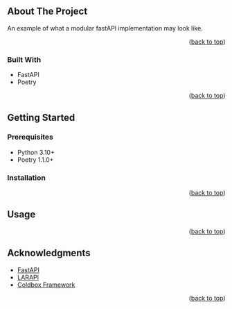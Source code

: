 <a name="readme-top"></a>

## About The Project
An example of what a modular fastAPI implementation may look like.

<p align="right">(<a href="#readme-top">back to top</a>)</p>


### Built With

- FastAPI
- Poetry

<p align="right">(<a href="#readme-top">back to top</a>)</p>


<!-- GETTING STARTED -->
## Getting Started

### Prerequisites

- Python 3.10+
- Poetry 1.1.0+

### Installation

<p align="right">(<a href="#readme-top">back to top</a>)</p>


## Usage

<p align="right">(<a href="#readme-top">back to top</a>)</p>


## Acknowledgments

* [FastAPI](https://fastapi.tiangolo.com/)
* [LARAPI](https://github.com/WendellAdriel/larapi)
* [Coldbox Framework](https://coldbox.ortusbooks.com/)

<p align="right">(<a href="#readme-top">back to top</a>)</p>